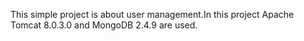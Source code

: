 This simple project is about user management.In this project Apache Tomcat 8.0.3.0 and MongoDB 2.4.9 are used.